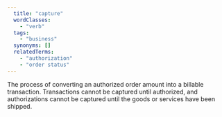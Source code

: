 ```yaml
---
  title: "capture"
  wordClasses:
    - "verb"
  tags:
    - "business"
  synonyms: []
  relatedTerms:
    - "authorization"
    - "order status"
---
```

The process of converting an authorized order amount into a billable transaction. Transactions cannot be captured until authorized, and authorizations cannot be captured until the goods or services have been shipped.
